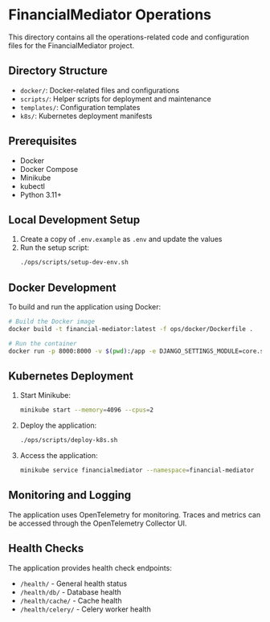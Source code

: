 # FinancialMediator Operations

This directory contains all the operations-related code and configuration files for the FinancialMediator project.

## Directory Structure

- `docker/`: Docker-related files and configurations
- `scripts/`: Helper scripts for deployment and maintenance
- `templates/`: Configuration templates
- `k8s/`: Kubernetes deployment manifests

## Prerequisites

- Docker
- Docker Compose
- Minikube
- kubectl
- Python 3.11+

## Local Development Setup

1. Create a copy of `.env.example` as `.env` and update the values
2. Run the setup script:
   ```bash
   ./ops/scripts/setup-dev-env.sh
   ```

## Docker Development

To build and run the application using Docker:

```bash
# Build the Docker image
docker build -t financial-mediator:latest -f ops/docker/Dockerfile .

# Run the container
docker run -p 8000:8000 -v $(pwd):/app -e DJANGO_SETTINGS_MODULE=core.settings financial-mediator:latest
```

## Kubernetes Deployment

1. Start Minikube:
   ```bash
   minikube start --memory=4096 --cpus=2
   ```

2. Deploy the application:
   ```bash
   ./ops/scripts/deploy-k8s.sh
   ```

3. Access the application:
   ```bash
   minikube service financialmediator --namespace=financial-mediator
   ```

## Monitoring and Logging

The application uses OpenTelemetry for monitoring. Traces and metrics can be accessed through the OpenTelemetry Collector UI.

## Health Checks

The application provides health check endpoints:
- `/health/` - General health status
- `/health/db/` - Database health
- `/health/cache/` - Cache health
- `/health/celery/` - Celery worker health
